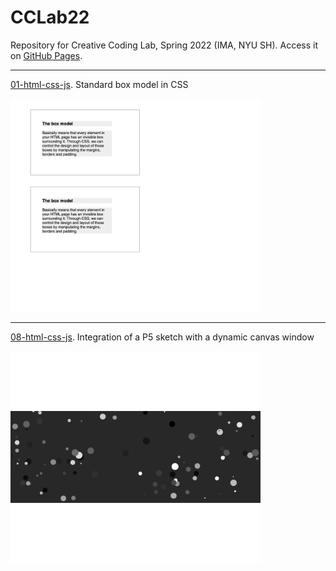 # CCLab22
 Repository for Creative Coding Lab, Spring 2022 (IMA, NYU SH). Access it on [GitHub Pages](https://stavrosdidakis.github.io/CCLab22/).

---

[01-html-css-js](https://stavrosdidakis.github.io/CCLab22/01-html-css-js).
Standard box model in CSS

<img src="screenshots/1.png" style="width:400px">

---

[08-html-css-js](https://stavrosdidakis.github.io/CCLab22/08-html-css-js).
Integration of a P5 sketch with a dynamic canvas window

<img src="screenshots/8.png" style="width:400px">